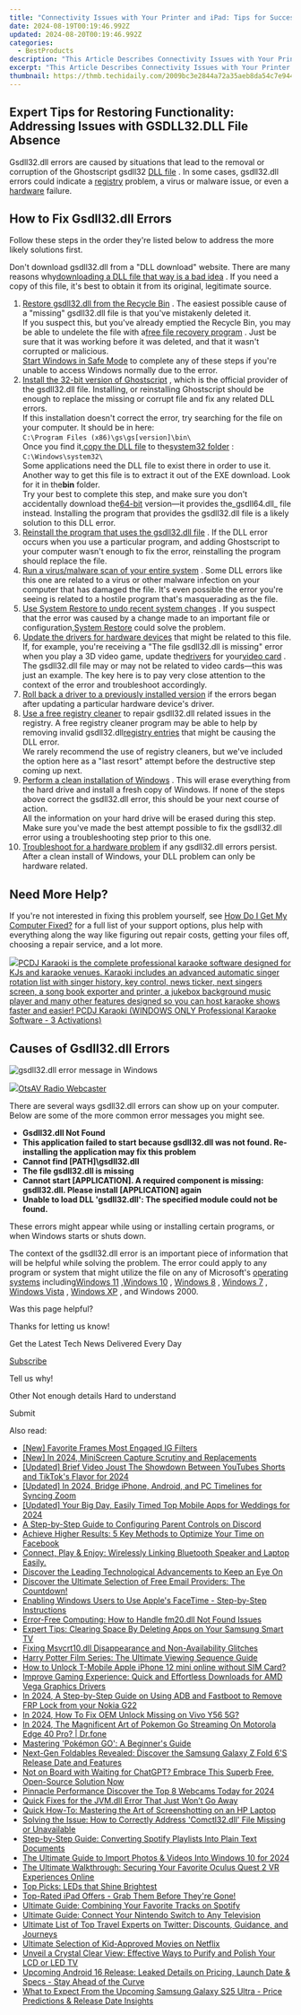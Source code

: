 ```yaml
---
title: "Connectivity Issues with Your Printer and iPad: Tips for Successful Pairing"
date: 2024-08-19T00:19:46.992Z
updated: 2024-08-20T00:19:46.992Z
categories:
  - BestProducts
description: "This Article Describes Connectivity Issues with Your Printer and iPad: Tips for Successful Pairing"
excerpt: "This Article Describes Connectivity Issues with Your Printer and iPad: Tips for Successful Pairing"
thumbnail: https://thmb.techidaily.com/2009bc3e2844a72a35aeb8da54c7e944a8b3e4812872b9ea8cbcc32ac61bea57.jpg
---
```


## Expert Tips for Restoring Functionality: Addressing Issues with GSDLL32.DLL File Absence
 Gsdll32.dll errors are caused by situations that lead to the removal or corruption of the Ghostscript gsdll32 [DLL file](https://www.lifewire.com/what-is-a-dll-file-2625852) . In some cases, gsdll32.dll errors could indicate a [registry](https://www.lifewire.com/windows-registry-2625992) problem, a virus or malware issue, or even a [hardware](https://www.lifewire.com/computer-hardware-2625895) failure.

## How to Fix Gsdll32.dll Errors

 Follow these steps in the order they're listed below to address the more likely solutions first.

 Don't download gsdll32.dll from a "DLL download" website. There are many reasons why[downloading a DLL file that way is a bad idea](https://www.lifewire.com/important-reasons-not-to-download-dll-files-2624455) . If you need a copy of this file, it's best to obtain it from its original, legitimate source.

1. [Restore gsdll32.dll from the Recycle Bin](https://www.lifewire.com/how-to-restore-deleted-files-from-the-recycle-bin-2624515) . The easiest possible cause of a "missing" gsdll32.dll file is that you've mistakenly deleted it.  
 If you suspect this, but you've already emptied the Recycle Bin, you may be able to undelete the file with a[free file recovery program](https://www.lifewire.com/free-data-recovery-software-tools-2622893) . Just be sure that it was working before it was deleted, and that it wasn't corrupted or malicious.  
[Start Windows in Safe Mode](https://www.lifewire.com/how-do-i-start-windows-in-safe-mode-2624480) to complete any of these steps if you're unable to access Windows normally due to the error.
2. [Install the 32-bit version of Ghostscript](https://ghostscript.com/releases/gsdnld.html) , which is the official provider of the gsdll32.dll file. Installing, or reinstalling Ghostscript should be enough to replace the missing or corrupt file and fix any related DLL errors.  
 If this installation doesn't correct the error, try searching for the file on your computer. It should be in here:  
 `C:\Program Files (x86)\gs\gs[version]\bin\`  
 Once you find it,[copy the DLL file](https://www.lifewire.com/how-do-i-copy-a-file-in-windows-2619210) to the[system32 folder](https://www.lifewire.com/what-is-system-32-4684415) :  
 `C:\Windows\system32\`  
 Some applications need the DLL file to exist there in order to use it.  
 Another way to get this file is to extract it out of the EXE download. Look for it in the**bin** folder.  
 Try your best to complete this step, and make sure you don't accidentally download the[64-bit](https://www.lifewire.com/32-bit-64-bit-2624554) version—it provides the_gsdll64.dll_ file instead. Installing the program that provides the gsdll32.dll file is a likely solution to this DLL error.
3. [Reinstall the program that uses the gsdll32.dll file](https://www.lifewire.com/what-is-the-proper-way-to-reinstall-a-software-program-2624478) . If the DLL error occurs when you use a particular program, and adding Ghostscript to your computer wasn't enough to fix the error, reinstalling the program should replace the file.
4. [Run a virus/malware scan of your entire system](https://www.lifewire.com/properly-scan-your-computer-for-viruses-and-other-malware-2624526) . Some DLL errors like this one are related to a virus or other malware infection on your computer that has damaged the file. It's even possible the error you're seeing is related to a hostile program that's masquerading as the file.
5. [Use System Restore to undo recent system changes](https://www.lifewire.com/how-to-use-system-restore-in-windows-2626131) . If you suspect that the error was caused by a change made to an important file or configuration,[System Restore](https://www.lifewire.com/what-is-system-restore-2626022) could solve the problem.
6. [Update the drivers for hardware devices](https://www.lifewire.com/how-to-update-drivers-in-windows-2619214) that might be related to this file. If, for example, you're receiving a "The file gsdll32.dll is missing" error when you play a 3D video game, update the[drivers](https://www.lifewire.com/what-is-a-device-driver-2625796) for your[video card](https://www.lifewire.com/what-is-a-video-card-2618161) .  
 The gsdll32.dll file may or may not be related to video cards—this was just an example. The key here is to pay very close attention to the context of the error and troubleshoot accordingly.
7. [Roll back a driver to a previously installed version](https://www.lifewire.com/how-to-roll-back-a-driver-in-windows-2619217) if the errors began after updating a particular hardware device's driver.
8. [Use a free registry cleaner](https://www.lifewire.com/free-registry-cleaners-2626176) to repair gsdll32.dll related issues in the registry. A free registry cleaner program may be able to help by removing invalid gsdll32.dll[registry entries](https://www.lifewire.com/what-is-a-registry-key-2625999) that might be causing the DLL error.  
 We rarely recommend the use of registry cleaners, but we've included the option here as a "last resort" attempt before the destructive step coming up next.
9. [Perform a clean installation of Windows](https://www.lifewire.com/how-to-clean-install-windows-2624904) . This will erase everything from the hard drive and install a fresh copy of Windows. If none of the steps above correct the gsdll32.dll error, this should be your next course of action.  
 All the information on your hard drive will be erased during this step. Make sure you've made the best attempt possible to fix the gsdll32.dll error using a troubleshooting step prior to this one.
10. [Troubleshoot for a hardware problem](https://www.lifewire.com/fix-a-dll-issue-caused-by-a-hardware-problem-2624493) if any gsdll32.dll errors persist. After a clean install of Windows, your DLL problem can only be hardware related.

## Need More Help?

 If you're not interested in fixing this problem yourself, see [How Do I Get My Computer Fixed?](https://www.lifewire.com/how-do-i-get-my-computer-fixed-2625167) for a full list of your support options, plus help with everything along the way like figuring out repair costs, getting your files off, choosing a repair service, and a lot more.

<!-- affiliate ads begin -->
<a href="https://shop.pcdj.com/order/checkout.php?PRODS=4698832&QTY=1&AFFILIATE=108875&CART=1"> <img src="https://secure.avangate.com/images/merchant/47f4b6321e9fd8e8f7326a6adc1a7c1e/products/karaoki-new-searchresultspane.jpg" border="0">PCDJ Karaoki is the complete professional karaoke software designed for KJs and karaoke venues. Karaoki includes an advanced automatic singer rotation list with singer history, key control, news ticker, next singers screen, a song book exporter and printer, a jukebox background music player and many other features designed so you can host karaoke shows faster and easier! 
 PCDJ Karaoki (WINDOWS ONLY Professional Karaoke Software - 3 Activations)</a>
<!-- affiliate ads end -->
## Causes of Gsdll32.dll Errors

![gsdll32.dll error message in Windows](https://www.lifewire.com/thmb/oAk7d9d2DvhyKhRGI3o9zMkBx4s=/1500x0/filters:no_upscale():max_bytes(150000):strip_icc():format(webp)/gsdll32-dll-error-message-5a83031bff1b7800374c6fe9.png)

<!-- affiliate ads begin -->
<a href="https://otszone.ots7.com/order/checkout.php?PRODS=4713322&QTY=1&AFFILIATE=108875&CART=1"><img src="https://green.ots7.com/screenshots/OtsAV/OtsAVRadio1.90-300x188.jpg" border="0">OtsAV Radio Webcaster</a>
<!-- affiliate ads end -->
 There are several ways gsdll32.dll errors can show up on your computer. Below are some of the more common error messages you might see.

* **Gsdll32.dll Not Found**
* **This application failed to start because gsdll32.dll was not found. Re-installing the application may fix this problem**
* **Cannot find \[PATH\]\\gsdll32.dll**
* **The file gsdll32.dll is missing**
* **Cannot start \[APPLICATION\]. A required component is missing: gsdll32.dll. Please install \[APPLICATION\] again**
* **Unable to load DLL 'gsdll32.dll': The specified module could not be found.**

 These errors might appear while using or installing certain programs, or when Windows starts or shuts down.

 The context of the gsdll32.dll error is an important piece of information that will be helpful while solving the problem. The error could apply to any program or system that might utilize the file on any of Microsoft's [operating systems](https://www.lifewire.com/operating-systems-2625912) including[Windows 11](https://www.lifewire.com/windows-11-5188930) ,[Windows 10](https://www.lifewire.com/windows-10-2626217) , [Windows 8](https://www.lifewire.com/windows-8-2626235) , [Windows 7](https://www.lifewire.com/windows-7-2626265) , [Windows Vista](https://www.lifewire.com/windows-vista-2626311) , [Windows XP](https://www.lifewire.com/windows-xp-2626354) , and Windows 2000.

Was this page helpful?

Thanks for letting us know!

 Get the Latest Tech News Delivered Every Day

[Subscribe](https://www.lifewire.com/#)

Tell us why!

 Other  Not enough details  Hard to understand

 Submit

<ins class="adsbygoogle"
     style="display:block"
     data-ad-format="autorelaxed"
     data-ad-client="ca-pub-7571918770474297"
     data-ad-slot="1223367746"></ins>



<ins class="adsbygoogle"
     style="display:block"
     data-ad-client="ca-pub-7571918770474297"
     data-ad-slot="8358498916"
     data-ad-format="auto"
     data-full-width-responsive="true"></ins>

<span class="atpl-alsoreadstyle">Also read:</span>
<div><ul>
<li><a href="https://instagram-videos.techidaily.com/new-favorite-frames-most-engaged-ig-filters/"><u>[New] Favorite Frames  Most Engaged IG Filters</u></a></li>
<li><a href="https://screen-recording.techidaily.com/new-in-2024-miniscreen-capture-scrutiny-and-replacements/"><u>[New] In 2024, MiniScreen Capture Scrutiny and Replacements</u></a></li>
<li><a href="https://youtube-lab.techidaily.com/ed-brief-video-joust-the-showdown-between-youtubes-shorts-and-tiktoks-flavor-for-2024/"><u>[Updated] Brief Video Joust  The Showdown Between YouTubes Shorts and TikTok's Flavor for 2024</u></a></li>
<li><a href="https://screen-capture.techidaily.com/updated-in-2024-bridge-iphone-android-and-pc-timelines-for-syncing-zoom/"><u>[Updated] In 2024, Bridge iPhone, Android, and PC Timelines for Syncing Zoom</u></a></li>
<li><a href="https://article-posts.techidaily.com/updated-your-big-day-easily-timed-top-mobile-apps-for-weddings-for-2024/"><u>[Updated] Your Big Day, Easily Timed  Top Mobile Apps for Weddings for 2024</u></a></li>
<li><a href="https://tech-renaissance.techidaily.com/a-step-by-step-guide-to-configuring-parent-controls-on-discord/"><u>A Step-by-Step Guide to Configuring Parent Controls on Discord</u></a></li>
<li><a href="https://tech-renaissance.techidaily.com/achieve-higher-results-5-key-methods-to-optimize-your-time-on-facebook/"><u>Achieve Higher Results: 5 Key Methods to Optimize Your Time on Facebook</u></a></li>
<li><a href="https://techidaily.com/connect-play-and-enjoy-wirelessly-linking-bluetooth-speaker-and-laptop-easily/"><u>Connect, Play & Enjoy: Wirelessly Linking Bluetooth Speaker and Laptop Easily.</u></a></li>
<li><a href="https://tech-renaissance.techidaily.com/discover-the-leading-technological-advancements-to-keep-an-eye-on/"><u>Discover the Leading Technological Advancements to Keep an Eye On</u></a></li>
<li><a href="https://tech-renaissance.techidaily.com/1722892781396-discover-the-ultimate-selection-of-free-email-providers-the-countdown/"><u>Discover the Ultimate Selection of Free Email Providers: The Countdown!</u></a></li>
<li><a href="https://tech-renaissance.techidaily.com/enabling-windows-users-to-use-apples-facetime-step-by-step-instructions/"><u>Enabling Windows Users to Use Apple's FaceTime - Step-by-Step Instructions</u></a></li>
<li><a href="https://tech-renaissance.techidaily.com/error-free-computing-how-to-handle-fm20dll-not-found-issues/"><u>Error-Free Computing: How to Handle fm20.dll Not Found Issues</u></a></li>
<li><a href="https://tech-renaissance.techidaily.com/expert-tips-clearing-space-by-deleting-apps-on-your-samsung-smart-tv/"><u>Expert Tips: Clearing Space By Deleting Apps on Your Samsung Smart TV</u></a></li>
<li><a href="https://tech-renaissance.techidaily.com/fixing-msvcrt10dll-disappearance-and-non-availability-glitches/"><u>Fixing Msvcrt10.dll Disappearance and Non-Availability Glitches</u></a></li>
<li><a href="https://tech-renaissance.techidaily.com/harry-potter-film-series-the-ultimate-viewing-sequence-guide/"><u>Harry Potter Film Series: The Ultimate Viewing Sequence Guide</u></a></li>
<li><a href="https://sim-unlock.techidaily.com/how-to-unlock-t-mobile-apple-iphone-12-mini-online-without-sim-card-by-drfone-ios/"><u>How to Unlock T-Mobile Apple iPhone 12 mini online without SIM Card?</u></a></li>
<li><a href="https://hardware-help.techidaily.com/improve-gaming-experience-quick-and-effortless-downloads-for-amd-vega-graphics-drivers/"><u>Improve Gaming Experience: Quick and Effortless Downloads for AMD Vega Graphics Drivers</u></a></li>
<li><a href="https://android-frp.techidaily.com/in-2024-a-step-by-step-guide-on-using-adb-and-fastboot-to-remove-frp-lock-from-your-nokia-g22-by-drfone-android/"><u>In 2024, A Step-by-Step Guide on Using ADB and Fastboot to Remove FRP Lock from your Nokia G22</u></a></li>
<li><a href="https://android-unlock.techidaily.com/in-2024-how-to-fix-oem-unlock-missing-on-vivo-y56-5g-by-drfone-android/"><u>In 2024, How To Fix OEM Unlock Missing on Vivo Y56 5G?</u></a></li>
<li><a href="https://android-pokemon-go.techidaily.com/in-2024-the-magnificent-art-of-pokemon-go-streaming-on-motorola-edge-40-pro-drfone-by-drfone-virtual-android/"><u>In 2024, The Magnificent Art of Pokemon Go Streaming On Motorola Edge 40 Pro? | Dr.fone</u></a></li>
<li><a href="https://tech-renaissance.techidaily.com/1722897888787-mastering-pokemon-go-a-beginners-guide/"><u>Mastering 'Pokémon GO': A Beginner's Guide</u></a></li>
<li><a href="https://tech-renaissance.techidaily.com/1722893476298-next-gen-foldables-revealed-discover-the-samsung-galaxy-z-fold-6s-release-date-and-features/"><u>Next-Gen Foldables Revealed: Discover the Samsung Galaxy Z Fold 6'S Release Date and Features</u></a></li>
<li><a href="https://tech-hub.techidaily.com/not-on-board-with-waiting-for-chatgpt-embrace-this-superb-free-open-source-solution-now/"><u>Not on Board with Waiting for ChatGPT? Embrace This Superb Free, Open-Source Solution Now</u></a></li>
<li><a href="https://article-helps.techidaily.com/pinnacle-performance-discover-the-top-8-webcams-today-for-2024/"><u>Pinnacle Performance  Discover the Top 8 Webcams Today for 2024</u></a></li>
<li><a href="https://tech-renaissance.techidaily.com/quick-fixes-for-the-jvmdll-error-that-just-wont-go-away/"><u>Quick Fixes for the JVM.dll Error That Just Won’t Go Away</u></a></li>
<li><a href="https://tech-renaissance.techidaily.com/quick-how-to-mastering-the-art-of-screenshotting-on-an-hp-laptop/"><u>Quick How-To: Mastering the Art of Screenshotting on an HP Laptop</u></a></li>
<li><a href="https://tech-renaissance.techidaily.com/solving-the-issue-how-to-correctly-address-comctl32dll-file-missing-or-unavailable/"><u>Solving the Issue: How to Correctly Address 'Comctl32.dll' File Missing or Unavailable</u></a></li>
<li><a href="https://tech-renaissance.techidaily.com/step-by-step-guide-converting-spotify-playlists-into-plain-text-documents/"><u>Step-by-Step Guide: Converting Spotify Playlists Into Plain Text Documents</u></a></li>
<li><a href="https://some-guidance.techidaily.com/the-ultimate-guide-to-import-photos-and-videos-into-windows-10-for-2024/"><u>The Ultimate Guide to Import  Photos & Videos Into Windows 10 for 2024</u></a></li>
<li><a href="https://tech-renaissance.techidaily.com/the-ultimate-walkthrough-securing-your-favorite-oculus-quest-2-vr-experiences-online/"><u>The Ultimate Walkthrough: Securing Your Favorite Oculus Quest 2 VR Experiences Online</u></a></li>
<li><a href="https://games-able.techidaily.com/top-picks-leds-that-shine-brightest/"><u>Top Picks: LEDs that Shine Brightest</u></a></li>
<li><a href="https://tech-renaissance.techidaily.com/top-rated-ipad-offers-grab-them-before-theyre-gone/"><u>Top-Rated iPad Offers - Grab Them Before They're Gone!</u></a></li>
<li><a href="https://tech-renaissance.techidaily.com/ultimate-guide-combining-your-favorite-tracks-on-spotify/"><u>Ultimate Guide: Combining Your Favorite Tracks on Spotify</u></a></li>
<li><a href="https://tech-renaissance.techidaily.com/ultimate-guide-connect-your-nintendo-switch-to-any-television/"><u>Ultimate Guide: Connect Your Nintendo Switch to Any Television</u></a></li>
<li><a href="https://tech-renaissance.techidaily.com/ultimate-list-of-top-travel-experts-on-twitter-discounts-guidance-and-journeys/"><u>Ultimate List of Top Travel Experts on Twitter: Discounts, Guidance, and Journeys</u></a></li>
<li><a href="https://tech-renaissance.techidaily.com/ultimate-selection-of-kid-approved-movies-on-netflix/"><u>Ultimate Selection of Kid-Approved Movies on Netflix</u></a></li>
<li><a href="https://tech-renaissance.techidaily.com/unveil-a-crystal-clear-view-effective-ways-to-purify-and-polish-your-lcd-or-led-tv/"><u>Unveil a Crystal Clear View: Effective Ways to Purify and Polish Your LCD or LED TV</u></a></li>
<li><a href="https://tech-renaissance.techidaily.com/1722890183850-upcoming-android-16-release-leaked-details-on-pricing-launch-date-and-specs-stay-ahead-of-the-curve/"><u>Upcoming Android 16 Release: Leaked Details on Pricing, Launch Date & Specs - Stay Ahead of the Curve</u></a></li>
<li><a href="https://tech-renaissance.techidaily.com/1722903258846-what-to-expect-from-the-upcoming-samsung-galaxy-s25-ultra-price-predictions-and-release-date-insights/"><u>What to Expect From the Upcoming Samsung Galaxy S25 Ultra - Price Predictions & Release Date Insights</u></a></li>
</ul></div>
